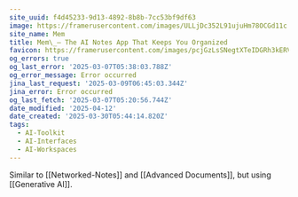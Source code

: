 ```yaml
---
site_uuid: f4d45233-9d13-4892-8b8b-7cc53bf9df63
image: https://framerusercontent.com/images/ULLjDc352L91ujuHm78OCGd11c.png
site_name: Mem
title: Mem\_– The AI Notes App That Keeps You Organized
favicon: https://framerusercontent.com/images/pcjGzLsSNegtXTeIDGRh3kERV4Y.png
og_errors: true
og_last_error: '2025-03-07T05:38:03.788Z'
og_error_message: Error occurred
jina_last_request: '2025-03-09T06:45:03.344Z'
jina_error: Error occurred
og_last_fetch: '2025-03-07T05:20:56.744Z'
date_modified: '2025-04-12'
date_created: '2025-03-30T05:44:14.820Z'
tags:
  - AI-Toolkit
  - AI-Interfaces
  - AI-Workspaces
---
```
































































































Similar to [[Networked-Notes]] and [[Advanced Documents]], but using [[Generative AI]].
